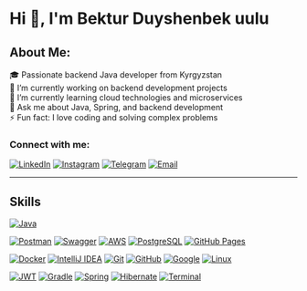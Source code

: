 # Hi 👋, I'm Bektur Duyshenbek uulu

## About Me:
🎓 Passionate backend Java developer from Kyrgyzstan<br>
🔭 I’m currently working on backend development projects<br>
🌱 I’m currently learning cloud technologies and microservices<br>
💬 Ask me about Java, Spring, and backend development<br>
⚡ Fun fact: I love coding and solving complex problems


<h3 align="left">Connect with me:</h3>

[![LinkedIn](https://img.shields.io/badge/LinkedIn-%230077B5.svg?style=for-the-badge&logo=linkedin&logoColor=white)](https://www.linkedin.com/in/bektur-duyshenbekov-a97870305)
[![Instagram](https://img.shields.io/badge/Instagram-%23E4405F.svg?style=for-the-badge&logo=instagram&logoColor=white)](https://instagram.com/bektur_duyshenbekuulu)
[![Telegram](https://img.shields.io/badge/Telegram-%2326A5E4.svg?style=for-the-badge&logo=telegram&logoColor=white)](https://t.me/DBektur)
[![Email](https://img.shields.io/badge/Email-%23D14836.svg?style=for-the-badge&logo=gmail&logoColor=white)](mailto:duyshenbekov.b@gmail.com)

---

## Skills


[![Java](https://img.shields.io/badge/Java-%23ED8B00.svg?style=for-the-badge&logo=java&logoColor=white)](https://www.java.com)

[![Postman](https://img.shields.io/badge/Postman-%23FF6C37.svg?style=for-the-badge&logo=postman&logoColor=white)](https://www.postman.com)
[![Swagger](https://img.shields.io/badge/Swagger-%2385EA2D.svg?style=for-the-badge&logo=swagger&logoColor=black)](https://swagger.io)
[![AWS](https://img.shields.io/badge/Amazon%20AWS-%23232F3E.svg?style=for-the-badge&logo=amazon-aws&logoColor=white)](https://aws.amazon.com)
[![PostgreSQL](https://img.shields.io/badge/PostgreSQL-%23336791.svg?style=for-the-badge&logo=postgresql&logoColor=white)](https://www.postgresql.org)
[![GitHub Pages](https://img.shields.io/badge/GitHub%20Pages-%23327FC7.svg?style=for-the-badge&logo=github&logoColor=white)](https://pages.github.com)

[![Docker](https://img.shields.io/badge/Docker-%230db7ed.svg?style=for-the-badge&logo=docker&logoColor=white)](https://www.docker.com)
[![IntelliJ IDEA](https://img.shields.io/badge/IntelliJ%20IDEA-%23000000.svg?style=for-the-badge&logo=intellij-idea&logoColor=white)](https://www.jetbrains.com/idea)
[![Git](https://img.shields.io/badge/Git-%23F05033.svg?style=for-the-badge&logo=git&logoColor=white)](https://git-scm.com)
[![GitHub](https://img.shields.io/badge/GitHub-%23121011.svg?style=for-the-badge&logo=github&logoColor=white)](https://github.com)
[![Google](https://img.shields.io/badge/Google-%234285F4.svg?style=for-the-badge&logo=google&logoColor=white)](https://www.google.com)
[![Linux](https://img.shields.io/badge/Linux-%23FCC624.svg?style=for-the-badge&logo=linux&logoColor=black)](https://www.linux.org)

[![JWT](https://img.shields.io/badge/JWT-%23000000.svg?style=for-the-badge&logo=JSON%20web%20tokens&logoColor=white)](https://jwt.io)
[![Gradle](https://img.shields.io/badge/Gradle-%2302303A.svg?style=for-the-badge&logo=Gradle&logoColor=white)](https://gradle.org)
[![Spring](https://img.shields.io/badge/Spring-%236DB33F.svg?style=for-the-badge&logo=spring&logoColor=white)](https://spring.io)
[![Hibernate](https://img.shields.io/badge/Hibernate-%234D8FAC.svg?style=for-the-badge&logo=hibernate&logoColor=white)](https://hibernate.org)
[![Terminal](https://img.shields.io/badge/Terminal-%23000000.svg?style=for-the-badge&logo=gnu-bash&logoColor=white)](https://www.gnu.org/software/bash)


